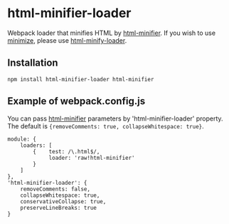 # html-minifier-loader

Webpack loader that minifies HTML by [html-minifier](https://github.com/kangax/html-minifier).
If you wish to use [minimize](https://github.com/Moveo/minimize), please use [html-minify-loader](https://github.com/bestander/html-minify-loader).

Installation
---
```console
npm install html-minifier-loader html-minifier
```

Example of webpack.config.js
---
You can pass [html-minifier](https://github.com/kangax/html-minifier) parameters by 'html-minifier-loader' property.
The default is `{removeComments: true, collapseWhitespace: true}`.
```
module: {
    loaders: [
        {    test: /\.html$/,
             loader: 'raw!html-minifier'
        }
    ]
},
'html-minifier-loader': {
    removeComments: false,
    collapseWhitespace: true,
    conservativeCollapse: true,
    preserveLineBreaks: true
}
```
